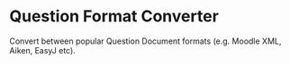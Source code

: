 # Question Format Converter
Convert between popular Question Document formats (e.g. Moodle XML, Aiken, EasyJ etc).
